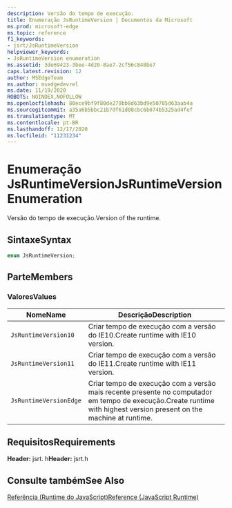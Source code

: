 ```yaml
---
description: Versão do tempo de execução.
title: Enumeração JsRuntimeVersion | Documentos da Microsoft
ms.prod: microsoft-edge
ms.topic: reference
f1_keywords:
- jsrt/JsRuntimeVersion
helpviewer_keywords:
- JsRuntimeVersion enumeration
ms.assetid: 3de69423-3bee-4d20-8ae7-2cf56c848be7
caps.latest.revision: 12
author: MSEdgeTeam
ms.author: msedgedevrel
ms.date: 11/19/2020
ROBOTS: NOINDEX,NOFOLLOW
ms.openlocfilehash: 80ece9bf9f80de279bb8d63bd9e50705d63aab4a
ms.sourcegitcommit: a35a6b5bbc21b7df61d08cbc6b074b5325ad4fef
ms.translationtype: MT
ms.contentlocale: pt-BR
ms.lasthandoff: 12/17/2020
ms.locfileid: "11231234"
---
```

# <span data-ttu-id="56cb3-103">Enumeração JsRuntimeVersion</span><span class="sxs-lookup"><span data-stu-id="56cb3-103">JsRuntimeVersion Enumeration</span></span>

<span data-ttu-id="56cb3-104">Versão do tempo de execução.</span><span class="sxs-lookup"><span data-stu-id="56cb3-104">Version of the runtime.</span></span>  
  
## <span data-ttu-id="56cb3-105">Sintaxe</span><span class="sxs-lookup"><span data-stu-id="56cb3-105">Syntax</span></span>  
  
```cpp  
enum JsRuntimeVersion;  
```  
  
## <span data-ttu-id="56cb3-106">Parte</span><span class="sxs-lookup"><span data-stu-id="56cb3-106">Members</span></span>  
  
### <span data-ttu-id="56cb3-107">Valores</span><span class="sxs-lookup"><span data-stu-id="56cb3-107">Values</span></span>  
  
|<span data-ttu-id="56cb3-108">Nome</span><span class="sxs-lookup"><span data-stu-id="56cb3-108">Name</span></span>|<span data-ttu-id="56cb3-109">Descrição</span><span class="sxs-lookup"><span data-stu-id="56cb3-109">Description</span></span>|  
|----------|-----------------|  
|`JsRuntimeVersion10`|<span data-ttu-id="56cb3-110">Criar tempo de execução com a versão do IE10.</span><span class="sxs-lookup"><span data-stu-id="56cb3-110">Create runtime with IE10 version.</span></span>|  
|`JsRuntimeVersion11`|<span data-ttu-id="56cb3-111">Criar tempo de execução com a versão do IE11.</span><span class="sxs-lookup"><span data-stu-id="56cb3-111">Create runtime with IE11 version.</span></span>|  
|`JsRuntimeVersionEdge`|<span data-ttu-id="56cb3-112">Criar tempo de execução com a versão mais recente presente no computador em tempo de execução.</span><span class="sxs-lookup"><span data-stu-id="56cb3-112">Create runtime with highest version present on the machine at runtime.</span></span>|  
  
## <span data-ttu-id="56cb3-113">Requisitos</span><span class="sxs-lookup"><span data-stu-id="56cb3-113">Requirements</span></span>  
 <span data-ttu-id="56cb3-114">**Header:** jsrt. h</span><span class="sxs-lookup"><span data-stu-id="56cb3-114">**Header:** jsrt.h</span></span>  
  
## <span data-ttu-id="56cb3-115">Consulte também</span><span class="sxs-lookup"><span data-stu-id="56cb3-115">See Also</span></span>  
 [<span data-ttu-id="56cb3-116">Referência (Runtime do JavaScript)</span><span class="sxs-lookup"><span data-stu-id="56cb3-116">Reference (JavaScript Runtime)</span></span>](../chakra-hosting/reference-javascript-runtime.md)
